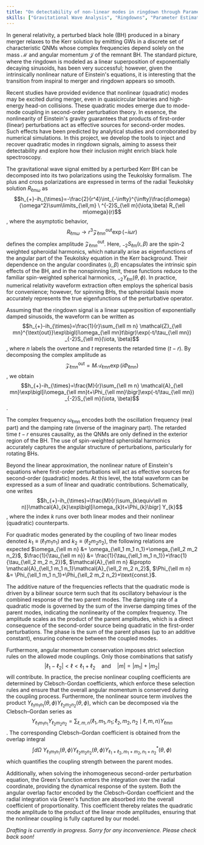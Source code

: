 ```yaml
---
title: "On detectability of non-linear modes in ringdown through Parameter Estimation"
skills: ["Gravitational Wave Analysis", "Ringdowns", "Parameter Estimation"]
---
```


In general relativity, a perturbed black hole (BH) produced in a binary merger relaxes to the Kerr solution by emitting GWs in a discrete set of characteristic QNMs whose complex frequencies depend solely on the mass $\mathcal{M}$ and angular momentum $\mathcal{J}$ of the remnant BH. The standard picture, where the ringdown is modeled as a linear superposition of exponentially decaying sinusoids, has been very successful; however, given the intrinsically nonlinear nature of Einstein's equations, it is interesting that the transition from inspiral to merger and ringdown appears so smooth.

Recent studies have provided evidence that nonlinear (quadratic) modes may be excited during merger, even in quasicircular binaries and high-energy head-on collisions. These quadratic modes emerge due to mode-mode coupling in second-order perturbation theory. In essence, the nonlinearity of Einstein's gravity guarantees that products of first-order (linear) perturbations act as effective sources for second-order modes. Such effects have been predicted by analytical studies and corroborated by numerical simulations. In this project, we develop the tools to inject and recover quadratic modes in ringdown signals, aiming to assess their detectability and explore how their inclusion might enrich black hole spectroscopy.

The gravitational wave signal emitted by a perturbed Kerr BH can be decomposed into its two polarizations using the Teukolsky formalism. The plus and cross polarizations are expressed in terms of the radial Teukolsky solution $R_{\ell m\omega}$ as $$h_{+}-ih_{\times}=-\frac{2}{r^4}\int_{-\infty}^{\infty}\frac{d\omega}{\omega^2}\sum\limits_{\ell,m} \ ^{-2}S_{\ell m}(\iota,\beta) R_{\ell m\omega}(r)$$, where the asymptotic behavior, $$R_{\ell m\omega}\rightarrow r^3\mathcal{Z}_{\ell mn}^{\text{out}}\exp(-i\omega r)$$ defines the complex amplitude $\mathcal{Z}_{\ell mn}^{\text{out}}$. Here, $_{-2}S_{\ell m}(\iota,\beta)$ are the spin-2 weighted spheroidal harmonics, which naturally arise as eigenfunctions of the angular part of the Teukolsky equation in the Kerr background. Their dependence on the angular coordinates $(\iota,\beta)$ encapsulates the intrinsic spin effects of the BH, and in the nonspinning limit, these functions reduce to the familiar spin-weighted spherical harmonics, $_{-2}Y_{\ell m}(\theta,\phi)$. In practice, numerical relativity waveform extraction often employs the spherical basis for convenience; however, for spinning BHs, the spheroidal basis more accurately represents the true eigenfunctions of the perturbative operator.

Assuming that the ringdown signal is a linear superposition of exponentially damped sinusoids, the waveform can be written as $$h_{+}-ih_{\times}=\frac{1}{r}\sum_{\ell m n} \mathcal{Z}_{\ell mn}^{\text{out}}\exp\bigl(i\omega_{\ell mn}t\bigr)\exp(-t/\tau_{\ell mn}) _{-2}S_{\ell m}(\iota, \beta)$$, where $n$ labels the overtone and $t$ represents the retarded time ($t-r$). By decomposing the complex amplitude as $$\mathcal{Z}_{\ell mn}^{\text{out}}=M\mathcal{A}_{\ell mn}\exp(i\Phi_{\ell mn})$$, we obtain $$h_{+}-ih_{\times}=\frac{M}{r}\sum_{\ell m n} \mathcal{A}_{\ell mn}\exp\bigl[i\omega_{\ell mn}t+\Phi_{\ell mn}\bigr]\exp(-t/\tau_{\ell mn}) _{-2}S_{\ell m}(\iota, \beta)$$.

The complex frequency $\omega_{\ell mn}$ encodes both the oscillation frequency (real part) and the damping rate (inverse of the imaginary part). The retarded time $t-r$ ensures causality, as the QNMs are only defined in the exterior region of the BH. The use of spin-weighted spheroidal harmonics accurately captures the angular structure of perturbations, particularly for rotating BHs.

Beyond the linear approximation, the nonlinear nature of Einstein's equations where first-order perturbations will act as effective sources for second-order (quadratic) modes. At this level, the total waveform can be expressed as a sum of linear and quadratic contributions. Schematically, one writes $$h_{+}-ih_{\times}=\frac{M}{r}\sum_{k\equiv\ell m n)}\mathcal{A}_{k}\exp\bigl[i\omega_{k}t+\Phi_{k}\bigr] Y_{k}$$, where the index $k$ runs over both linear modes and their nonlinear (quadratic) counterparts.

For quadratic modes generated by the coupling of two linear modes denoted $k_1\equiv(\ell_1 m_1 n_1)$ and $k_2\equiv(\ell_2 m_2 n_2)$, the following relations are expected $\omega_{\ell m n} &= \omega_{\ell_1 m_1 n_1}+\omega_{\ell_2 m_2 n_2}$, $\frac{1}{\tau_{\ell m n}} &= \frac{1}{\tau_{\ell_1 m_1 n_1}}+\frac{1}{\tau_{\ell_2 m_2 n_2}}$, $\mathcal{A}_{\ell m n} &\propto \mathcal{A}_{\ell_1 m_1 n_1}\mathcal{A}_{\ell_2 m_2 n_2}$, $\Phi_{\ell m n} &= \Phi_{\ell_1 m_1 n_1}+\Phi_{\ell_2 m_2 n_2}+\text{const.}$.

The additive nature of the frequencies reflects that the quadratic mode is driven by a bilinear source term such that its oscillatory behaviour is the combined response of the two parent modes. The damping rate of a quadratic mode is governed by the sum of the inverse damping times of the parent modes, indicating the nonlinearity of the complex frequency. The amplitude scales as the product of the parent amplitudes, which is a direct consequence of the second-order source being quadratic in the first-order perturbations. The phase is the sum of the parent phases (up to an additive constant), ensuring coherence between the coupled modes.

Furthermore, angular momentum conservation imposes strict selection rules on the allowed mode couplings. Only those combinations that satisfy $$|\ell_1 - \ell_2| < \ell < \ell_1 + \ell_2 \quad \text{and} \quad |m|=|m_1|+|m_2|$$ will contribute. In practice, the precise nonlinear coupling coefficients are determined by Clebsch-Gordan coefficients, which enforce these selection rules and ensure that the overall angular momentum is conserved during the coupling process. Furthermore, the nonlinear source term involves the product $Y_{\ell_1 m_1 n_1}(\theta,\phi) Y_{\ell_2 m_2 n_2}(\theta,\phi)$, which can be decomposed via the Clebsch–Gordan series as $$Y_{\ell_1 m_1 n_1} Y_{\ell_2 m_2 n_2} = \sum_{\ell,m,n} \langle \ell_1, m_1, n_1; \ell_2, m_2, n_2 \mid \ell, m, n \rangle Y_{\ell m n}$$. The corresponding Clebsch–Gordan coefficient is obtained from the overlap integral $$\int d\Omega \ Y_{\ell_1m_1n_1}(\theta,\phi)Y_{\ell_2m_2n_2}(\theta,\phi)Y^{*}_{\ell_1+\ell_2, m_1+m_2, n_1+n_2}(\theta,\phi)$$ which quantifies the coupling strength between the parent modes. 

Additionally, when solving the inhomogeneous second-order perturbation equation, the Green's function enters the integration over the radial coordinate, providing the dynamical response of the system. Both the angular overlap factor encoded by the Clebsch–Gordan coefficient and the radial integration via Green's function are absorbed into the overall coefficient of proportionality. This coefficient thereby relates the quadratic mode amplitude to the product of the linear mode amplitudes, ensuring that the nonlinear coupling is fully captured by our model.

_Drafting is currently in progress. Sorry for any inconvenience. Please check back soon!_
